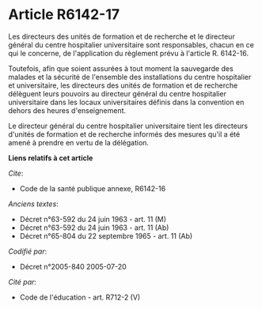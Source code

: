 # Article R6142-17

Les directeurs des unités de formation et de recherche et le directeur général du centre hospitalier universitaire sont
responsables, chacun en ce qui le concerne, de l'application du règlement prévu à l'article R. 6142-16.

Toutefois, afin que soient assurées à tout moment la sauvegarde des malades et la sécurité de l'ensemble des installations du
centre hospitalier et universitaire, les directeurs des unités de formation et de recherche délèguent leurs pouvoirs au
directeur général du centre hospitalier universitaire dans les locaux universitaires définis dans la convention en dehors des
heures d'enseignement.

Le directeur général du centre hospitalier universitaire tient les directeurs d'unités de formation et de recherche informés
des mesures qu'il a été amené à prendre en vertu de la délégation.

**Liens relatifs à cet article**

_Cite_:

  - Code de la santé publique annexe, R6142-16

_Anciens textes_:

  - Décret n°63-592 du 24 juin 1963 - art. 11 (M)
  - Décret n°63-592 du 24 juin 1963 - art. 11 (Ab)
  - Décret n°65-804 du 22 septembre 1965 - art. 11 (Ab)

_Codifié par_:

  - Décret n°2005-840 2005-07-20

_Cité par_:

  - Code de l'éducation - art. R712-2 (V)
